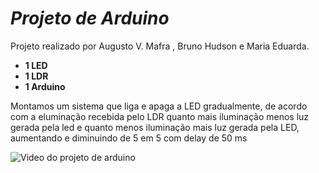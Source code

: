 # *Projeto de Arduino*
Projeto realizado por Augusto V. Mafra , Bruno Hudson e Maria Eduarda.
* __1 LED__
* __1 LDR__
* __1 Arduino__

Montamos um sistema que liga e apaga a LED gradualmente, de acordo com a eluminação recebida pelo LDR quanto mais iluminação menos luz gerada pela led e quanto menos iluminação mais luz gerada pela LED, aumentando e diminuindo de 5 em 5 com delay de 50 ms

![ Video do projeto de arduino](https://github.com/BHSC3022/Portifolio/blob/main/Fundamentos%20de%20TI/Autoria/WhatsApp_Video_2022-06-20_at_12_17_25__1___1__AdobeExpress.gif)
